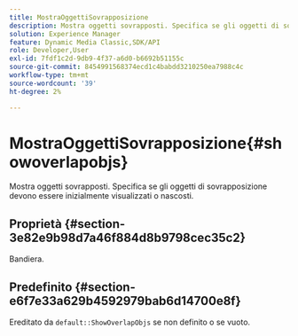 ```yaml
---
title: MostraOggettiSovrapposizione
description: Mostra oggetti sovrapposti. Specifica se gli oggetti di sovrapposizione devono essere inizialmente visualizzati o nascosti.
solution: Experience Manager
feature: Dynamic Media Classic,SDK/API
role: Developer,User
exl-id: 7fdf1c2d-9db9-4f37-a6d0-b6692b51155c
source-git-commit: 8454991568374ecd1c4babdd3210250ea7988c4c
workflow-type: tm+mt
source-wordcount: '39'
ht-degree: 2%

---
```


# MostraOggettiSovrapposizione{#showoverlapobjs}

Mostra oggetti sovrapposti. Specifica se gli oggetti di sovrapposizione devono essere inizialmente visualizzati o nascosti.

## Proprietà {#section-3e82e9b98d7a46f884d8b9798cec35c2}

Bandiera.

## Predefinito {#section-e6f7e33a629b4592979bab6d14700e8f}

Ereditato da `default::ShowOverlapObjs` se non definito o se vuoto.
